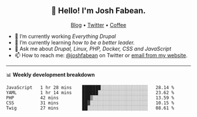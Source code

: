 <h2 align="center">👋 Hello! I'm Josh Fabean.</h2>
<p align="center">
  <a href="https://joshfabean.com">Blog</a> •
  <a href="https://twitter.com/fabean">Twitter</a> •
  <a href="https://www.buymeacoffee.com/LSxne6Yr4">Coffee</a>
</p>

- 🔭 I’m currently working *Everything Drupal*
- 🌱 I’m currently learning *how to be a better leader.*
- 💬 Ask me about *Drupal, Linux, PHP, Docker, CSS and JavaScript*
- 📫 How to reach me: [@joshfabean](https://twitter.com/joshfabean) on Twitter or [email from my website](https://joshfabean.com).

-------

📊 **Weekly development breakdown**
<!--START_SECTION:waka-->
```text
JavaScript   1 hr 28 mins    ███████░░░░░░░░░░░░░░░░░░   28.14 % 
YAML         1 hr 14 mins    ██████░░░░░░░░░░░░░░░░░░░   23.62 % 
PHP          42 mins         ███▒░░░░░░░░░░░░░░░░░░░░░   13.59 % 
CSS          31 mins         ██▓░░░░░░░░░░░░░░░░░░░░░░   10.15 % 
Twig         27 mins         ██░░░░░░░░░░░░░░░░░░░░░░░   08.61 % 
```
<!--END_SECTION:waka-->

<!--
**fabean/fabean** is a ✨ _special_ ✨ repository because its `README.md` (this file) appears on your GitHub profile.

Here are some ideas to get you started:

- 🔭 I’m currently working on ...
- 🌱 I’m currently learning ...
- 👯 I’m looking to collaborate on ...
- 🤔 I’m looking for help with ...
- 💬 Ask me about ...
- 📫 How to reach me: ...
- 😄 Pronouns: ...
- ⚡ Fun fact: ...
-->
